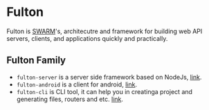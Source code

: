 # Fulton

Fulton is [SWARM](http://swarmnyc.com)'s, architecutre and framework for building web API servers, clients, and applications quickly and practically.

## Fulton Family
- `fulton-server` is a server side framework based on NodeJs, [link](https://www.npmjs.com/package/fulton-server).
- `fulton-android` is a client for android, [link](https://github.com/swarmnyc/fulton-android).
- `fulton-cli` is CLI tool, it can help you in creatinga  project and generating files, routers and etc. [link](https://www.npmjs.com/package/fulton-cli).
